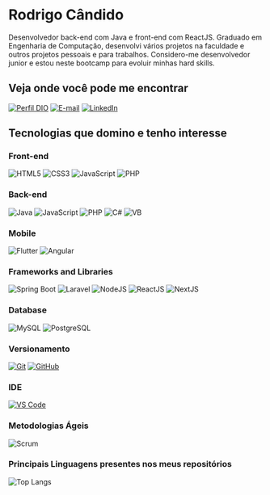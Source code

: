 # Rodrigo Cândido

Desenvolvedor back-end com Java e front-end com ReactJS. Graduado em Engenharia de Computação, desenvolvi vários projetos na faculdade e outros projetos pessoais e para trabalhos. Considero-me desenvolvedor junior e estou neste bootcamp para evoluir minhas hard skills.

## Veja onde você pode me encontrar

[![Perfil DIO](https://img.shields.io/badge/-Meu%20Perfil%20na%20DIO-97c900)](https://www.dio.me/users/rodrigo_candido_contato/)
[![E-mail](https://img.shields.io/badge/-Email-422796)](mailto:rodrigo_candido.contato@outlook.com)
[![LinkedIn](https://img.shields.io/badge/-LinkedIn-422796)](https://www.linkedin.com/in/rodrigo-candido-br/)

## Tecnologias que domino e tenho interesse

### Front-end

![HTML5](https://img.shields.io/badge/HTML-422796)
![CSS3](https://img.shields.io/badge/CSS3-422796)
![JavaScript](https://img.shields.io/badge/JavaScript-422796)
![PHP](https://img.shields.io/badge/PHP-5a34cb)


### Back-end

![Java](https://img.shields.io/badge/Java-5a34cb)
![JavaScript](https://img.shields.io/badge/JavaScript-422796)
![PHP](https://img.shields.io/badge/PHP-422796)
![C#](https://img.shields.io/badge/C%20Sharp-5a34cb)
![VB](https://img.shields.io/badge/Visual%20Basic-422796)

### Mobile

![Flutter](https://img.shields.io/badge/Flutter-422796)
![Angular](https://img.shields.io/badge/Angular-5a34cb)

### Frameworks and Libraries

![Spring Boot](https://img.shields.io/badge/Java%20Spring%20Boot-5a34cb)
![Laravel](https://img.shields.io/badge/Laravel-422796)
![NodeJS](https://img.shields.io/badge/NodeJS-422796)
![ReactJS](https://img.shields.io/badge/ReactJS-422796)
![NextJS](https://img.shields.io/badge/NextJS-422796)

### Database

![MySQL](https://img.shields.io/badge/MySQL-422796)
![PostgreSQL](https://img.shields.io/badge/PostgreSQL-422796)

### Versionamento

[![Git](https://img.shields.io/badge/Git-422796)](https://git-scm.com/doc)
[![GitHub](https://img.shields.io/badge/GitHub-422796)](https://docs.github.com/)

### IDE

[![VS Code](https://img.shields.io/badge/Visual%20Studio%20Code-422796)](https://code.visualstudio.com/)

### Metodologias Ágeis

![Scrum](https://img.shields.io/badge/Scrum-422796)

### Principais Linguagens presentes nos meus repositórios

![Top Langs](https://github-readme-stats-git-masterrstaa-rickstaa.vercel.app/api/top-langs/?username=rodrigocandidodev&layout=compact&bg_color=000&title_color=FFF&text_color=FFF)